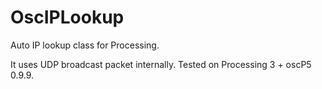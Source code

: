 # OscIPLookup
Auto IP lookup class for Processing.

It uses UDP broadcast packet internally.
Tested on Processing 3 + oscP5 0.9.9.
